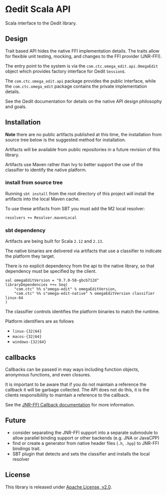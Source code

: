 <!--
  Copyright 2021 Concurrent Technologies Corporation

  Licensed under the Apache License, Version 2.0 (the "License");
  you may not use this file except in compliance with the License.
  You may obtain a copy of the License at

      http://www.apache.org/licenses/LICENSE-2.0

  Unless required by applicable law or agreed to in writing, software
  distributed under the License is distributed on an "AS IS" BASIS,
  WITHOUT WARRANTIES OR CONDITIONS OF ANY KIND, either express or implied.
  See the License for the specific language governing permissions and
  limitations under the License.
-->

Ωedit Scala API
===

Scala interface to the Ωedit library.

## Design

Trait based API hides the native FFI implementation details.  The traits allow for flexible unit testing, mocking, and changes to the FFI provider (JNR-FFI).

The entry point to the system is via the `com.ctc.omega_edit.api.OmegaEdit` object which provides factory interface for Ωedit `Session`s.

The `com.ctc.omega_edit.api` package provides the public interface, while the `com.ctc.omega_edit` package contains the private implementation details.

See the Ωedit documentation for details on the native API design philosophy and goals.

## Installation

**Note** there are no public artifacts published at this time, the installation from source tree below is the suggested method for installation.

Artifacts will be available from public repositories in a future revision of this library.

Artifacts use Maven rather than Ivy to better support the use of the classifier to identify the native platform.

### install from source tree

Running `sbt install` from the root directory of this project will install the artifacts into the local Maven cache.

To use these artifacts from SBT you must add the M2 local resolver:

`resolvers += Resolver.mavenLocal`

### sbt dependency

Artifacts are being built for Scala `2.12` and `2.13`.

The native binaries are delivered via artifacts that use a classifier to indicate the platform they target.

There is no explicit dependency from the api to the native library, so that dependency must be specified by the client.

```
val omegaEditVersion = "0.7.0-58-gbcb712d"
libraryDependencies ++= Seq(
    "com.ctc" %% s"omega-edit" % omegaEditVersion,
    "com.ctc" %% s"omega-edit-native" % omegaEditVersion classifier linux-64
)
```

The classifier controls identifies the platform binaries to match the runtime.

Platform identifiers are as follows

- `linux-{32|64}`
- `macos-{32|64}`
- `windows-{32|64}`

## callbacks

Callbacks can be passed in may ways including function objects, anonymous functions, and even closures.

It is important to be aware that if you do not maintain a reference the callback it will be garbage collected.
The API does not do this, it is the clients responsibiliity to maintain a reference to the callback.

See the [JNR-FFI Callback documentation](https://github.com/jnr/jnr-ffi/blob/master/docs/TypeMappings.md#callbackfunction-types) for more information.

## Future
- consider separating the JNR-FFI support into a separate submodule to allow parallel binding support or other backends (e.g. JNA or JavaCPP)
- find or create a generator from native header files (`.h`, `.hpp`) to JNR-FFI bindings trait.
- SBT plugin that detects and sets the classifier and installs the local resolver

## License

This library is released under [Apache License, v2.0].

[Apache License, v2.0]: https://www.apache.org/licenses/LICENSE-2.0
